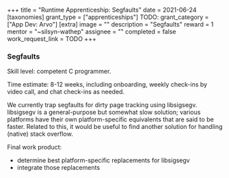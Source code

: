 +++
title = "Runtime Apprenticeship: Segfaults"
date = 2021-06-24
[taxonomies]
grant_type = ["apprenticeships"]
TODO: grant_category = ["App Dev: Arvo"]
[extra]
image = ""
description = "Segfaults"
reward = 1
mentor = "~silsyn-wathep"
assignee = ""
completed = false
work_request_link = TODO
+++

### Segfaults
Skill level: competent C programmer.

Time estimate: 8-12 weeks, including onboarding, weekly check-ins by video call, and chat check-ins as needed.

We currently trap segfaults for dirty page tracking using libsigsegv. libsigsegv is a general-purpose but somewhat slow solution; various platforms have their own platform-specific equivalents that are said to be faster.
Related to this, it would be useful to find another solution for handling (native) stack overflow.

Final work product:
* determine best platform-specific replacements for libsigsegv
* integrate those replacements
